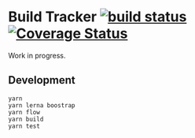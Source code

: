 # Build Tracker [![build status](https://img.shields.io/travis/paularmstrong/build-tracker/master.svg?style=flat-square)](https://travis-ci.org/paularmstrong/build-tracker) [![Coverage Status](https://img.shields.io/coveralls/paularmstrong/build-tracker/master.svg?style=flat-square)](https://coveralls.io/github/paularmstrong/build-tracker?branch=master)

Work in progress.

## Development

```
yarn
yarn lerna boostrap
yarn flow
yarn build
yarn test
```
